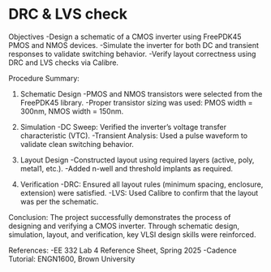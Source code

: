 # DRC & LVS check

Objectives
-Design a schematic of a CMOS inverter using FreePDK45 PMOS and NMOS devices.
-Simulate the inverter for both DC and transient responses to validate switching behavior.
-Verify layout correctness using DRC and LVS checks via Calibre.

Procedure Summary:
1. Schematic Design
-PMOS and NMOS transistors were selected from the FreePDK45 library.
-Proper transistor sizing was used: PMOS width = 300nm, NMOS width = 150nm.

2. Simulation
-DC Sweep: Verified the inverter’s voltage transfer characteristic (VTC).
-Transient Analysis: Used a pulse waveform to validate clean switching behavior.

4. Layout Design
-Constructed layout using required layers (active, poly, metal1, etc.).
-Added n-well and threshold implants as required.

5. Verification
-DRC: Ensured all layout rules (minimum spacing, enclosure, extension) were satisfied.
-LVS: Used Calibre to confirm that the layout was per the schematic.

Conclusion:
The project successfully demonstrates the process of designing and verifying a CMOS inverter. Through schematic design, simulation, layout, and verification, key VLSI design skills were reinforced.

References:
-EE 332 Lab 4 Reference Sheet, Spring 2025
-Cadence Tutorial: ENGN1600, Brown University
